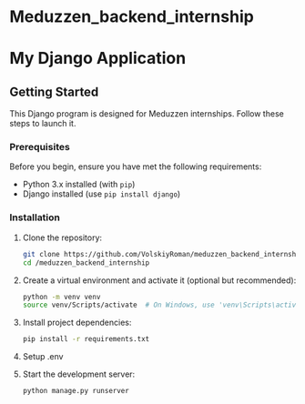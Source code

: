 # Meduzzen_backend_internship

# My Django Application

## Getting Started

This Django program is designed for Meduzzen internships. Follow these steps to launch it.

### Prerequisites

Before you begin, ensure you have met the following requirements:

- Python 3.x installed (with `pip`)
- Django installed (use `pip install django`)

### Installation

1. Clone the repository:

   ```bash
   git clone https://github.com/VolskiyRoman/meduzzen_backend_internship
   cd /meduzzen_backend_internship

2. Create a virtual environment and activate it (optional but recommended):

    ```bash
   python -m venv venv
   source venv/Scripts/activate  # On Windows, use 'venv\Scripts\activate'
   
3. Install project dependencies:
   
   ```bash
   pip install -r requirements.txt
   
4. Setup .env

5. Start the development server:
   
   ```bash
   python manage.py runserver
   